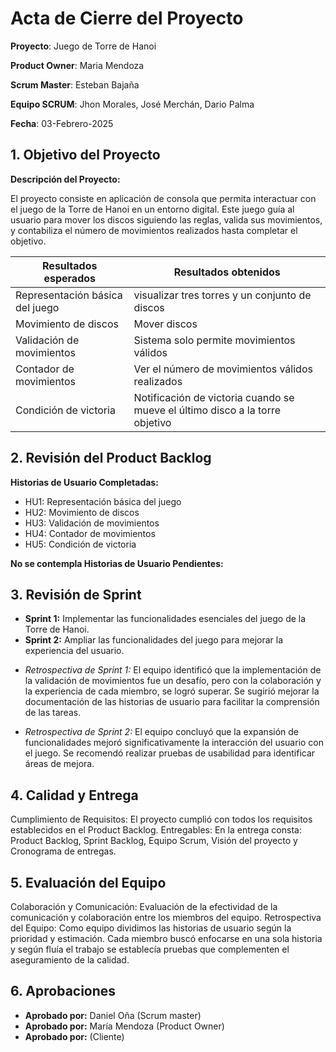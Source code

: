 # Acta de Cierre del Proyecto
**Proyecto**: Juego de Torre de Hanoi

**Product Owner**: Maria Mendoza

**Scrum Master**: Esteban Bajaña

**Equipo SCRUM**: Jhon Morales, José Merchán, Dario Palma

**Fecha**: 03-Febrero-2025

## 1. Objetivo del Proyecto
**Descripción del Proyecto:**

El proyecto consiste en aplicación de consola que permita interactuar con el juego de la Torre de Hanoi en un entorno digital. Este juego guía al usuario para mover los discos siguiendo las reglas, valida sus movimientos, y contabiliza el número de movimientos realizados hasta completar el objetivo.

|Resultados esperados | Resultados obtenidos|
|---------------------|---------------------|
|Representación básica del juego|visualizar tres torres y un conjunto de discos|
|Movimiento de discos|Mover discos|
|Validación de movimientos|Sistema solo permite movimientos válidos|
|Contador de movimientos|Ver el número de movimientos válidos realizados|
|Condición de victoria|Notificación de victoria cuando se mueve el último disco a la torre objetivo|

## 2. Revisión del Product Backlog
**Historias de Usuario Completadas:**
- HU1: Representación básica del juego
- HU2: Movimiento de discos
- HU3: Validación de movimientos
- HU4: Contador de movimientos
- HU5: Condición de victoria

**No se contempla Historias de Usuario Pendientes:**

## 3. Revisión de Sprint

- **Sprint 1:** Implementar las funcionalidades esenciales del juego de la Torre de Hanoi.
- **Sprint 2:** Ampliar las funcionalidades del juego para mejorar la experiencia del usuario.
+ *Retrospectiva de Sprint 1:* El equipo identificó que la implementación de la validación de movimientos fue un desafío, pero con la colaboración y la experiencia de cada miembro, se logró superar. Se sugirió mejorar la documentación de las historias de usuario para facilitar la comprensión de las tareas. 

+ *Retrospectiva de Sprint 2:* El equipo concluyó que la expansión de funcionalidades mejoró significativamente la interacción del usuario con el juego. Se recomendó realizar pruebas de usabilidad para identificar áreas de mejora. 

## 4. Calidad y Entrega
Cumplimiento de Requisitos: El proyecto cumplió con todos los requisitos establecidos en el Product Backlog.
Entregables: En la entrega consta: Product Backlog, Sprint Backlog, Equipo Scrum, Visión del proyecto y Cronograma de entregas.

## 5. Evaluación del Equipo
Colaboración y Comunicación: Evaluación de la efectividad de la comunicación y colaboración entre los miembros del equipo.
Retrospectiva del Equipo: Como equipo dividimos las historias de usuario según la prioridad y estimación. Cada miembro buscó enfocarse en una sola historia y según fluía el trabajo se establecía pruebas que complementen el aseguramiento de la calidad.

## 6. Aprobaciones
- **Aprobado por:** Daniel Oña (Scrum master)
- **Aprobado por:** María Mendoza (Product Owner) 
- **Aprobado por:** (Cliente)